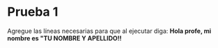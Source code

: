 
# Prueba 1

Agregue las líneas necesarias para que al ejecutar diga:</b>
**Hola profe, mi nombre es "TU NOMBRE Y APELLIDO!!**

